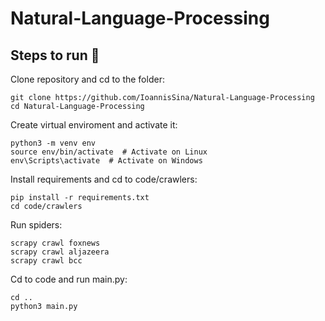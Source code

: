 # Natural-Language-Processing

## Steps to run :runner:

Clone repository and cd to the folder:
~~~
git clone https://github.com/IoannisSina/Natural-Language-Processing
cd Natural-Language-Processing
~~~

Create virtual enviroment and activate it:
~~~
python3 -m venv env
source env/bin/activate  # Activate on Linux
env\Scripts\activate  # Activate on Windows
~~~

Install requirements and cd to code/crawlers:
~~~
pip install -r requirements.txt
cd code/crawlers
~~~

Run spiders:
~~~
scrapy crawl foxnews
scrapy crawl aljazeera
scrapy crawl bcc
~~~

Cd to code and run main.py:
~~~
cd ..
python3 main.py
~~~
